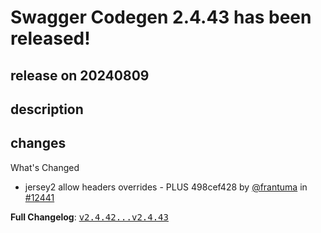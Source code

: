 # Swagger Codegen 2.4.43 has been released!

## release on 20240809
## description
## changes
What's Changed

* jersey2 allow headers overrides - PLUS 498cef428 by <a class="user-mention notranslate" data-hovercard-type="user" data-hovercard-url="/users/frantuma/hovercard" data-octo-click="hovercard-link-click" data-octo-dimensions="link_type:self" href="https://github.com/frantuma">@frantuma</a> in <a class="issue-link js-issue-link" data-error-text="Failed to load title" data-id="2455731550" data-permission-text="Title is private" data-url="https://github.com/swagger-api/swagger-codegen/issues/12441" data-hovercard-type="pull_request" data-hovercard-url="/swagger-api/swagger-codegen/pull/12441/hovercard" href="https://github.com/swagger-api/swagger-codegen/pull/12441">#12441</a>

<strong>Full Changelog</strong>: <a class="commit-link" href="https://github.com/swagger-api/swagger-codegen/compare/v2.4.42...v2.4.43"><tt>v2.4.42...v2.4.43</tt></a>

